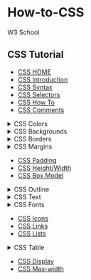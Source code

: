 # How-to-CSS
 W3 School

## CSS Tutorial
- [CSS HOME](https://www.w3schools.com/css/default.asp) 
- [CSS Introduction](https://www.w3schools.com/css/css_intro.asp)
- [CSS Syntax](https://www.w3schools.com/css/css_syntax.asp)
- [CSS Selectors](https://www.w3schools.com/css/css_selectors.asp)
- [CSS How To](https://www.w3schools.com/css/css_howto.asp)
- [CSS Comments](https://www.w3schools.com/css/css_comments.asp)

<details>
<summary>CSS Colors</summary>

- [Colors](https://www.w3schools.com/css/css_colors.asp)
- [RGB](https://www.w3schools.com/css/css_colors_rgb.asp)
- [HEX](https://www.w3schools.com/css/css_colors_hex.asp)
- [HSL](https://www.w3schools.com/css/css_colors_hsl.asp)
<hr>
</details>

<details>
<summary>CSS Backgrounds</summary>

- [Background Color](https://www.w3schools.com/css/css_background.asp)
- [Background Image](https://www.w3schools.com/css/css_background_image.asp)
- [Background Repeat](https://www.w3schools.com/css/css_background_repeat.asp)
- [Background Attachment](https://www.w3schools.com/css/css_background_attachment.asp)
- [Background Shorthand](https://www.w3schools.com/css/css_background_shorthand.asp)
<hr>
</details>

<details>
<summary>CSS Borders</summary>

- [Border](https://www.w3schools.com/css/css_border.asp)
- [Border Width](https://www.w3schools.com/css/css_border_width.asp)
- [Border Color](https://www.w3schools.com/css/css_border_color.asp)
- [Border Sides](https://www.w3schools.com/css/css_border_sides.asp)
- [Border Shorthand](https://www.w3schools.com/css/css_border_shorthand.asp)
- [Round Borders(กรอบโค้ง)](https://www.w3schools.com/css/css_border_rounded.asp)
<hr>
</details>

<details>
<summary>CSS Margins</summary>

- [Margins](https://www.w3schools.com/css/css_margin.asp)
- [Margin Collapse](https://www.w3schools.com/css/css_margin_collapse.asp)
<hr>
</details>

- [CSS Padding](https://www.w3schools.com/css/css_padding.asp)
- [CSS Height/Width](https://www.w3schools.com/css/css_dimension.asp)
- [CSS Box Model](https://www.w3schools.com/css/css_boxmodel.asp)

<details>
<summary>CSS Outline</summary>

- [Outline](https://www.w3schools.com/css/css_outline.asp)
- [Outline Width](https://www.w3schools.com/css/css_outline_width.asp)
- [Outline Color](https://www.w3schools.com/css/css_outline_color.asp)
- [Outline Shorthand](https://www.w3schools.com/css/css_outline_shorthand.asp)
- [Outline Offset](https://www.w3schools.com/css/css_outline_offset.asp)
<hr>
</details>

<details>
<summary>CSS Text</summary>

- [Text Color](https://www.w3schools.com/css/css_text.asp)
- [Text Alignment](https://www.w3schools.com/css/css_text_align.asp)
- [Text Decoration](https://www.w3schools.com/css/css_text_decoration.asp)
- [Text Transformation](https://www.w3schools.com/css/css_text_transformation.asp)
- [Text Spacing](https://www.w3schools.com/css/css_text_transformation.asp)
- [Text Shadow](https://www.w3schools.com/css/css_text_shadow.asp)
<hr>
</details>

<details>
<summary>CSS Fonts</summary>

- [Font Family](https://www.w3schools.com/css/css_font.asp)
- [Font Web Safe](https://www.w3schools.com/css/css_font_websafe.asp)
- [Font Fallbacks](https://www.w3schools.com/css/css_font_fallbacks.asp)
- [Font Style](https://www.w3schools.com/css/css_font_style.asp)
- [Font Size](https://www.w3schools.com/css/css_font_size.asp)
- [Font Shorthand](https://www.w3schools.com/css/css_font_shorthand.asp)
<hr>
</details>

- [CSS Icons](https://www.w3schools.com/css/css_icons.asp)
- [CSS Links](https://www.w3schools.com/css/css_link.asp)
- [CSS Lists](https://www.w3schools.com/css/css_list.asp)

<details>
<summary>CSS Table</summary>

- [Table Borders](https://www.w3schools.com/css/css_table.asp)
- [Table Size](https://www.w3schools.com/css/css_table_size.asp)
- [Table Alignment](https://www.w3schools.com/css/css_table_align.asp)
- [Table Style](https://www.w3schools.com/css/css_table_style.asp)
- [Table Responsive](https://www.w3schools.com/css/css_table_responsive.asp)
<hr>
</details>

- [CSS Display](https://www.w3schools.com/css/css_display_visibility.asp)
- [CSS Max-width](https://www.w3schools.com/css/css_max-width.asp)
